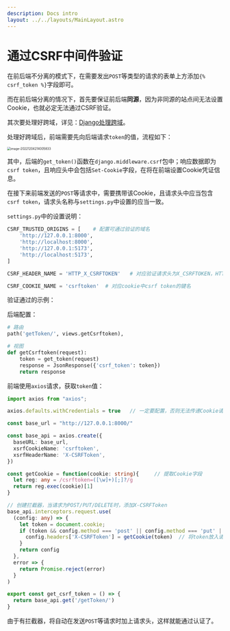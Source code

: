 ```yaml
---
description: Docs intro
layout: ../../layouts/MainLayout.astro
---
```


# 通过CSRF中间件验证

在前后端不分离的模式下，在需要发出`POST`等类型的请求的表单上方添加`{% csrf_token %}`字段即可。

而在前后端分离的情况下，首先要保证前后端**同源**，因为非同源的站点间无法设置Cookie，也就必定无法通过CSRF验证。

其次要处理好跨域，详见：[Django处理跨域](https://docs.drshw.tech/sf/2/2/#%E6%B7%BB%E5%8A%A0%E7%99%BD%E5%90%8D%E5%8D%95)。

处理好跨域后，前端需要先向后端请求`token`的值，流程如下：

<img src="https://images.drshw.tech/images/notes/image-20221204214005833.png" alt="image-20221204214005833" style="zoom: 50%;" />

其中，后端的`get_token()`函数在`django.middleware.csrf`包中；响应数据即为`csrf token`，且响应头中会包括`Set-Cookie`字段，在将在前端设置Cookie凭证信息。

在接下来前端发送的`POST`等请求中，需要携带该Cookie，且请求头中应当包含`csrf token`，请求头名称与`settings.py`中设置的应当一致。

`settings.py`中的设置说明：

```python
CSRF_TRUSTED_ORIGINS = [	# 配置可通过验证的域名
    'http://127.0.0.1:8000',
    'http://localhost:8000',
    'http://127.0.0.1:5173',
    'http://localhost:5173',
]

CSRF_HEADER_NAME = 'HTTP_X_CSRFTOKEN'	# 对应验证请求头为X_CSRFTOKEN，HTTP_为必加的前缀

CSRF_COOKIE_NAME = 'csrftoken'	# 对应cookie中csrf token的键名
```

验证通过的示例：

后端配置：

```python
# 路由
path('getToken/', views.getCsrftoken),

# 视图
def getCsrftoken(request):
    token = get_token(request)
    response = JsonResponse({'csrf_token': token})
    return response
```

前端使用`axios`请求，获取`token`值：

```typescript
import axios from "axios";

axios.defaults.withCredentials = true	// 一定要配置，否则无法传递Cookie请求头

const base_url = "http://127.0.0.1:8000/"

const base_api = axios.create({
  baseURL: base_url,
  xsrfCookieName: 'csrftoken',
  xsrfHeaderName: 'X-CSRFToken',
})

const getCookie = function(cookie: string){		// 提取Cookie字段
  let reg: any = /csrftoken=([\w]+)[;]?/g
  return reg.exec(cookie)[1]
}

// 创建拦截器，当请求为POST/PUT/DELETE时，添加X-CSRFToken
base_api.interceptors.request.use(
  (config: any) => {
    let token = document.cookie;
    if (token && config.method === 'post' || config.method === 'put' || config.method === 'delete') {
      config.headers['X-CSRFToken'] = getCookie(token)	// 将token放入请求头，请求头名与配置项一致
    }
    return config
  },
  error => {
    return Promise.reject(error)
  }
)

export const get_csrf_token = () => {
  return base_api.get('/getToken/')
}
```

由于有拦截器，将自动在发送`POST`等请求时加上请求头，这样就能通过认证了。